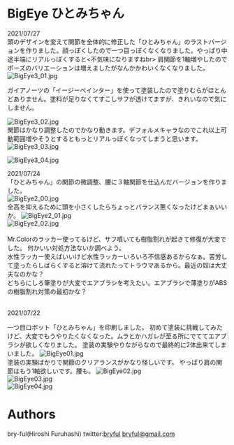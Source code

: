 ﻿# BigEye ひとみちゃん


2021/07/27<br>
頭のデザインを変えて関節を全体的に修正した「ひとみちゃん」のラストバージョンを作りました。顔っぽくしたので一つ目っぽくなくなりました。やっぱり中途半端にリアルっぽくすると<不気味になりますねbr>
肩関節を1軸増やしたのでポーズのバリエーションは増えましたがなんかかわいくなくなりました。
![BigEye3_01.jpg](BigEye3_01.jpg)<br>

ガイアノーツの「イージーペインター」を使って塗装したので塗りむらがほとんどありません。塗料が足りなくてすこしサフが透けてますが、きれいなので気にしません。<br>

![BigEye3_02.jpg](BigEye3_02.jpg)<br>
関節はかなり調整したのでかなり動きます。デフォルメキャラなのでこれ以上可動範囲増やそうとするともっとリアルっぽくなってしまうと思います。
![BigEye3_03.jpg](BigEye3_03.jpg)<br>

![BigEye3_04.jpg](BigEye3_04.jpg)<br>

2021/07/24<br>
「ひとみちゃん」の関節の微調整、腰に３軸関節を仕込んだバージョンを作りました。<br>
![BigEye2_00.jpg](BigEye2_00.jpg)<br>
全高を抑えるために頭を小さくしたらちょっとバランス悪くなったけどまぁいいか。
![BigEye2_01.jpg](BigEye2_01.jpg)<br>
![BigEye2_02.jpg](BigEye2_02.jpg)<br>
<br>
Mr.Colorのラッカー使ってるけど、サフ噴いても樹脂割れが起きて修復が大変でした。
何かいい対処方法ないか調べよう。<br>
水性ラッカー使えばいいけど水性ラッカーいろいろ不信感あるからなぁ。苦労して塗ったらしばらくすると溶けて流れたってトラウマあるから。最近の奴は大丈夫なのかな？<br>
どちらにしろ筆塗りが大変でエアブラシを考えたい。エアブラシで薄塗りがABSの樹脂割れ対策の最初かな？
<br>
<br>

2021/07/22<br>

一つ目ロボット「ひとみちゃん」を印刷しました。
初めて塗装に挑戦してみたけど、大変でもうやりたくなくなった。ムラとかハガレが至る所にでててエアブラシが欲しくなりました。
塗装の実験やりながらなので最終的に2体出来てしまいました。
![BigEye01.jpg](BigEye01.jpg)<br>
塗装の実験ばかりで関節のクリアランスがかなり怪しいです。
やっぱり肩の関節はもう1軸欲しいです。腰も。
![BigEye02.jpg](BigEye02.jpg)<br>
![BigEye03.jpg](BigEye03.jpg)<br>
![BigEye04.jpg](BigEye04.jpg)<br>



# Authors

bry-ful(Hiroshi Furuhashi)
twitter:[bryful](https://twitter.com/bryful)
bryful@gmail.com


